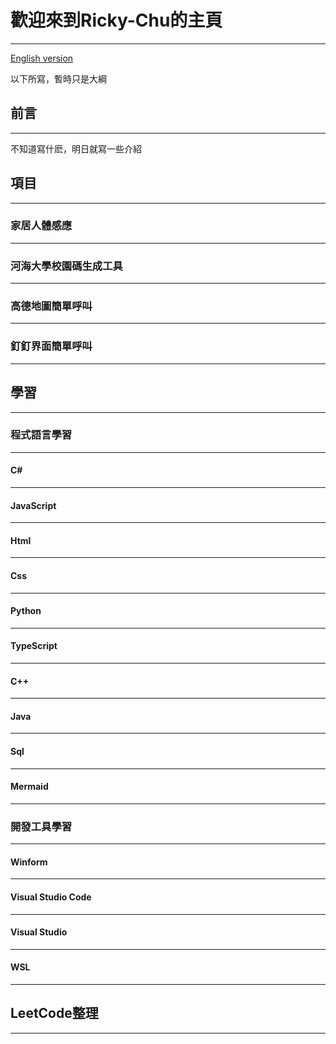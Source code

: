 # 歡迎來到Ricky-Chu的主頁

------

[English version](./README.md)

以下所寫，暫時只是大綱

## 前言

------

不知道寫什麽，明日就寫一些介紹

## 項目

------

### 家居人體感應

------

### 河海大學校園碼生成工具

------

### 高德地圖簡單呼叫

------

### 釘釘界面簡單呼叫

------

## 學習

------

### 程式語言學習

------

#### C#

------

#### JavaScript

------

#### Html

------

#### Css

------

#### Python

------

#### TypeScript

------

#### C++

------

#### Java

------

#### Sql

------

#### Mermaid

------

### 開發工具學習

------

#### Winform

------

#### Visual Studio Code

------

#### Visual Studio

------

#### WSL

------

## LeetCode整理

------














